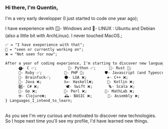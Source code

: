 ### Hi there, I'm Quentin,

I'm a very early developper (I just started to code one year ago);

I have exeperience with 🪟- Windows and 🐧- LINUX : Ubuntu and Debian (also a little bit with ArchLinux). I never touched MacOS.;

```markdown
✅ = "I have exeperience with that";
📝 = "seen or currently working on";
❌ = "Not seen for now";

After a year of coding experience, I'm starting to discover new languages {
      🅒- C ✅;              🐍- Python ✅;      🦀- Rust 📝;
      💎- Ruby ✅;          🐘- PHP 📝;         🛡️- Javascript (and Typescript) 📝;
      🧠- Brainfuck✅;      🌑- LUA ❌;         ➕- C++ ❌;
      🍵- Java ❌;          λ=- Haskell❌;      📐- Kotlin ❌;
      #️⃣- C# ❌;            🕊- Swift ❌;       🪜- Scala ❌;
      🦫- Go ❌;            🐪- Perl ❌;        🔢- MathLab ❌;
      ⛎- Clojure❌;        🕰️- BASIC ❌;       🔧- Assembly ❌;
} Languages_I_intend_to_learn;
```
<!--
I also have to use different tools (libraries, frameworks, IDE, etc...) {
  Code editors {
      VScode ✅;       Sublime Text ❌;     Vim 📝;
      NeoVim 📝;       Nano ✅;             Emacs ✅;
      DevC++ ✅;       Code::Blocks ✅;     Notepad++ ✅;
      EduPython ✅;    Spyder3 ✅;          JetBrains(series) ❌;
      Atom ❌;         Brackets ❌;
  };

  Web dev tools {
      Docker 📝;   Git ✅;
      Node.js ✅;  Npm ✅;     Yarn ❌;
      jQuery 📝;
  };

  Deployment and hosting tools {
      Heroku 📝;
      Firebase ❌;
  };

  Database gestion {
      MongoDB ❌;
      MySQL(Maria DB) 📝;
      PostgreSQL 📝;
      Redis ❌;
  };

  Frameworks and plateforms {
      React 📝;    VUE.js 📝;  Angular ❌;
      .NET ❌;      Flutter ❌;    Symfony 📝;
      Laravel ❌;   Spring ❌;     Django ❌;
      Hadoop ❌;
  };

  Dependencies gestion {
      Composer 📝;
      Yeoman ❌;
      Gulp ❌;
  };

  Servers and engines {
      V8 ❌;
      JADE ❌;
      Nginx ❌;
  };

} Tools-I-intend-to-try;
``` -->
<br/>
As you see I'm very curious and motivated to discover new technologies.<br/>
So I hope next time you'll see my profile, I'd have learned new things.<br/>
<!--
**Qua-9-9-1/Qua-9-9-1** is a ✨ _special_ ✨ repository because its `README.md` (this file) appears on your GitHub profile.

Here are some ideas to get you started:

- 🔭 I’m currently working on ...
- 🌱 I’m currently learning ...
- 👯 I’m looking to collaborate on ...
- 🤔 I’m looking for help with ...
- 💬 Ask me about ...
- 📫 How to reach me: ...
- 😄 Pronouns: ...
- ⚡ Fun fact: ...
-->
